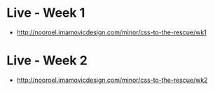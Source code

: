 # Live - Week 1

- http://nooroel.imamovicdesign.com/minor/css-to-the-rescue/wk1

# Live - Week 2

- http://nooroel.imamovicdesign.com/minor/css-to-the-rescue/wk2

